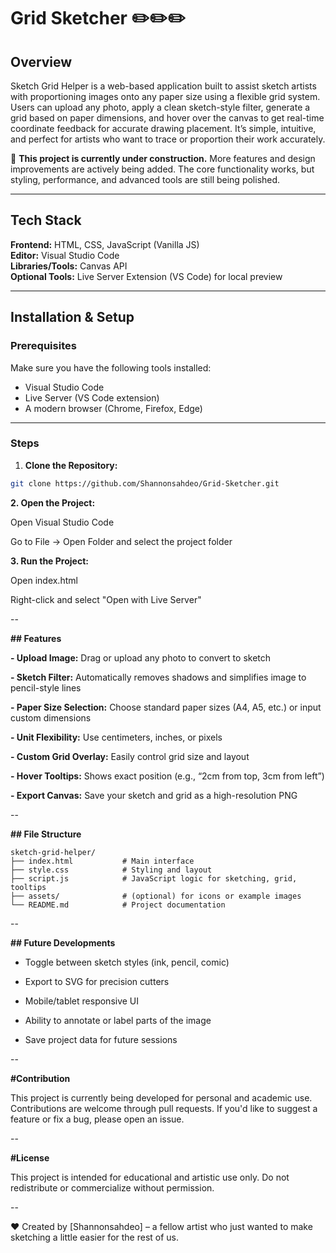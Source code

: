 # Grid Sketcher ✏️✏️✏️

## Overview  

Sketch Grid Helper is a web-based application built to assist sketch artists with proportioning images onto any paper size using a flexible grid system. Users can upload any photo, apply a clean sketch-style filter, generate a grid based on paper dimensions, and hover over the canvas to get real-time coordinate feedback for accurate drawing placement. It’s simple, intuitive, and perfect for artists who want to trace or proportion their work accurately.

🚧 **This project is currently under construction.** More features and design improvements are actively being added. The core functionality works, but styling, performance, and advanced tools are still being polished.

---

## Tech Stack  

**Frontend:** HTML, CSS, JavaScript (Vanilla JS)  
**Editor:** Visual Studio Code  
**Libraries/Tools:** Canvas API  
**Optional Tools:** Live Server Extension (VS Code) for local preview

---

## Installation & Setup

### Prerequisites  
Make sure you have the following tools installed:
- Visual Studio Code  
- Live Server (VS Code extension)  
- A modern browser (Chrome, Firefox, Edge)

---

### Steps
1. **Clone the Repository:**
```bash
git clone https://github.com/Shannonsahdeo/Grid-Sketcher.git
```

**2. Open the Project:**

Open Visual Studio Code

Go to File → Open Folder and select the project folder

**3. Run the Project:**

Open index.html

Right-click and select "Open with Live Server"

--

**## Features**

**- Upload Image:** Drag or upload any photo to convert to sketch

**- Sketch Filter:** Automatically removes shadows and simplifies image to pencil-style lines

**- Paper Size Selection:** Choose standard paper sizes (A4, A5, etc.) or input custom dimensions

**- Unit Flexibility:** Use centimeters, inches, or pixels

**- Custom Grid Overlay:** Easily control grid size and layout

**- Hover Tooltips:** Shows exact position (e.g., “2cm from top, 3cm from left”)

**- Export Canvas:** Save your sketch and grid as a high-resolution PNG

--

**## File Structure**
```
sketch-grid-helper/
├── index.html           # Main interface
├── style.css            # Styling and layout
├── script.js            # JavaScript logic for sketching, grid, tooltips
├── assets/              # (optional) for icons or example images
└── README.md            # Project documentation
```
--

**## Future Developments**

- Toggle between sketch styles (ink, pencil, comic)

- Export to SVG for precision cutters

- Mobile/tablet responsive UI

- Ability to annotate or label parts of the image

- Save project data for future sessions

--

**#Contribution**

This project is currently being developed for personal and academic use. Contributions are welcome through pull requests. If you'd like to suggest a feature or fix a bug, please open an issue.

--

**#License**

This project is intended for educational and artistic use only. Do not redistribute or commercialize without permission.

--

❤️ Created by [Shannonsahdeo] – a fellow artist who just wanted to make sketching a little easier for the rest of us.
